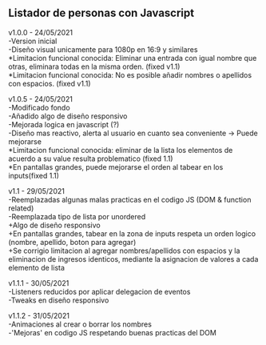 ## Listador de personas con Javascript  
  
v1.0.0 - 24/05/2021  
-Version inicial  
-Diseño visual unicamente para 1080p en 16:9 y similares  
*Limitacion funcional conocida: Eliminar una entrada con igual nombre que otras, eliminara todas en la misma orden. (fixed v1.1)  
*Limitacion funcional conocida: No es posible añadir nombres o apellidos con espacios. (fixed v1.1)  
  
  
v1.0.5 - 24/05/2021  
-Modificado fondo  
-Añadido algo de diseño responsivo  
-Mejorada logica en javascript (?)  
-Diseño mas reactivo, alerta al usuario en cuanto sea conveniente -> Puede mejorarse  
*Limitacion funcional conocida: eliminar de la lista los elementos de acuerdo a su value resulta problematico (fixed 1.1)  
*En pantallas grandes, puede mejorarse el orden al tabear en los inputs(fixed 1.1)  
  
  
v1.1 - 29/05/2021  
-Reemplazadas algunas malas practicas en el codigo JS (DOM & function related)  
-Reemplazada tipo de lista por unordered  
+Algo de diseño responsivo  
+En pantallas grandes, tabear en la zona de inputs respeta un orden logico (nombre, apellido, boton para agregar)  
+Se corrigio limitacion al agregar nombres/apellidos con espacios y la eliminacion de ingresos identicos, mediante la asignacion de valores a cada elemento de lista  
  
  
v1.1.1 - 30/05/2021  
-Listeners reducidos por aplicar delegacion de eventos  
-Tweaks en diseño responsivo  
  
  
v1.1.2 - 31/05/2021  
-Animaciones al crear o borrar los nombres  
-'Mejoras' en codigo JS respetando buenas practicas del DOM